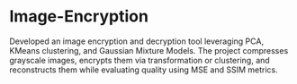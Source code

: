 # Image-Encryption
Developed an image encryption and decryption tool leveraging PCA, KMeans clustering, and Gaussian Mixture Models. The project compresses grayscale images, encrypts them via transformation or clustering, and reconstructs them while evaluating quality using MSE and SSIM metrics.

